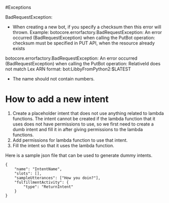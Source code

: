 #Exceptions

BadRequestException:
- When creating a new bot, if you specify a checksum then this error will
  thrown. Example:
botocore.errorfactory.BadRequestException: An error occurred (BadRequestException) when calling the PutBot operation: checksum must be specified in PUT API, when the resource already exists

botocore.errorfactory.BadRequestException: An error occurred
(BadRequestException) when calling the PutBot operation: RelativeId does not
match Lex ARN format: bot:LibbyFromPython2:$LATEST
- The name should not contain numbers.




# How to add a new intent
1. Create a placeholder intent that does not use anything related to lambda
   functions. The intent cannot be created if the lambda function that it uses
   does not have permissions to use, so we first need to create a dumb intent and
   fill it in after giving permissions to the lambda functions.
2. Add permissions for lambda function to use that intent.
3. Fill the intent so that it uses the lambda function.

Here is a sample json file that can be used to generate dummy intents.

```
{
	"name": "IntentName",
	"slots": [],
	"sampleUtterances": ["How you doin?"],
	"fulfillmentActivity": {
		"type": "ReturnIntent"
	}
}
```
